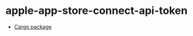 # apple-app-store-connect-api-token

* [Cargo package](https://crates.io/crates/apple-app-store-connect-api-token)
